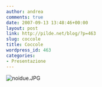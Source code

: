 ```yaml
---
author: andrea
comments: true
date: 2007-09-13 13:48:46+00:00
layout: post
link: http://pilde.net/blog/?p=463
slug: coccole
title: Coccole
wordpress_id: 463
categories:
- Presentazione
---
```


![noidue.JPG](http://pilde.net/blog/wp-content/uploads/2007/09/noidue.JPG)
